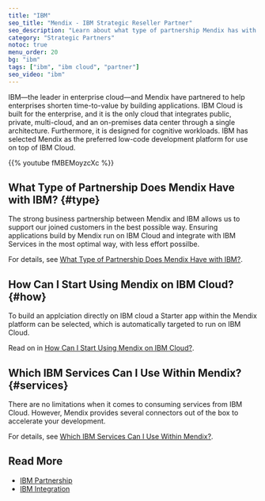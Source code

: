 ```yaml
---
title: "IBM"
seo_title: "Mendix - IBM Strategic Reseller Partner"
seo_description: "Learn about what type of partnership Mendix has with IBM, how to use Mendix on the IBM Cloud & which IBM services are compatible."
category: "Strategic Partners"
notoc: true
menu_order: 20
bg: "ibm"
tags: ["ibm", "ibm cloud", "partner"]
seo_video: "ibm"
---
```


IBM—the leader in enterprise cloud—and Mendix have partnered to help enterprises shorten time-to-value by building applications. IBM Cloud is built for the enterprise, and it is the only cloud that integrates public, private, multi-cloud, and an on-premises data center through a single architecture. Furthermore, it is designed for cognitive workloads. IBM has selected Mendix as the preferred low-code development platform for use on top of IBM Cloud.

{{% youtube fMBEMoyzcXc %}}

## What Type of Partnership Does Mendix Have with IBM? {#type}

The strong business partnership between Mendix and IBM allows us to support our joined customers in the best possible way. Ensuring applications build by Mendix run on IBM Cloud and integrate with IBM Services in the most optimal way, with less effort possilbe. 

For details, see [What Type of Partnership Does Mendix Have with IBM?](ibm-partnership#ibm-partnership-type).

## How Can I Start Using Mendix on IBM Cloud? {#how}

To build an applciation directly on IBM cloud a Starter app within the Mendix platform can be selected, which is automatically targeted to run on IBM Cloud. 

Read on in [How Can I Start Using Mendix on IBM Cloud?](ibm-integration#start-ibm).

## Which IBM Services Can I Use Within Mendix? {#services}

There are no limitations when it comes to consuming services from IBM Cloud. However, Mendix provides several connectors out of the box to accelerate your development.

For details, see [Which IBM Services Can I Use Within Mendix?](ibm-integration#ibm-services).

## Read More

* [IBM Partnership](ibm-partnership)
* [IBM Integration](ibm-integration)
